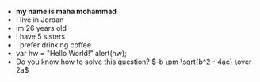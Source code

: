 - **my name is maha mohammad**
- I live in Jordan
- im 26 years old
- i have 5 sisters 
- I prefer drinking coffee
- var hw = "Hello World!" alert(hw);
- Do you know how to solve this question? $-b \pm \sqrt{b^2 - 4ac} \over 2a$